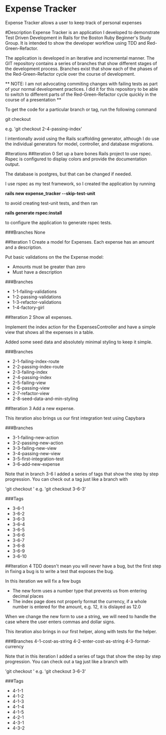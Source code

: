 # Expense Tracker
Expense Tracker allows a user to keep track of personal expenses

#Description
Expense Tracker is an application I developed to demonstrate Test Driven Development in Rails for the Boston Ruby Beginner's Study Group.  It is intended to show the developer workflow using TDD and Red-Green-Refactor.

The application is developed in an iterative and incremental manner.  The GIT repository contains a series of branches that show different stages of the development process.  Branches exist that show each of the phases of the Red-Green-Refactor cycle over the course of development.

** NOTE: I am not advocating commiting changes with failing tests as part of your normal development practices.  I did it for this repository to be able to switch to different parts of the Red-Green-Refactor cycle quickly in the course of a presentation **

To get the code for a particular branch or tag, run the following command

git checkout <branch or tag name>

e.g. 'git checkout 2-4-passing-index'

I intentionally avoid using the Rails scaffolding generator, although I do use the individual generators for model, controller, and database migrations.

#Iterations
##Iteration 0
Set up a bare bones Rails project to use rspec.  Rspec is configured to display colors and provide the documentation output.

The database is postgres, but that can be changed if needed.

I use rspec as my test framework, so I created the application by running

**rails new expense_tracker --skip-test-unit**

to avoid creating test-unit tests, and then ran 

**rails generate rspec:install**

to configure the application to generate rspec tests.
 
###Branches
None
   
##Iteration 1
Create a model for Expenses.  Each expense has an amount and a description.

Put basic validations on the the Expense model:

* Amounts must be greater than zero
* Must have a description

###Branches
* 1-1-failing-validations
* 1-2-passing-validations
* 1-3-refactor-validations
* 1-4-factory-girl

##Iteration 2
Show all expenses.  

Implement the index action for the ExpensesController and have a simple view that shows all the expenses in a table.

Added some seed data and absolutely minimal styling to keep it simple.

###Branches
  * 2-1-failing-index-route
  * 2-2-passing-index-route
  * 2-3-failing-index
  * 2-4-passing-index
  * 2-5-failing-view
  * 2-6-passing-view
  * 2-7-refactor-view
  * 2-8-seed-data-and-min-styling

##Iteration 3
Add a new expense.

This iteration also brings us our first integration test using Capybara

###Branches
  * 3-1-failing-new-action
  * 3-2-passing-new-action
  * 3-3-failing-new-view
  * 3-4-passing-new-view
  * 3-5-first-integration-test
  * 3-6-add-new-expense
  
Note that in branch 3-6 I added a series of tags that show the step by step progression.  You can check out a tag just like a branch with 

'git checkout <tag>'
e.g. 'git checkout 3-6-3'

###Tags
  * 3-6-1
  * 3-6-2
  * 3-6-3
  * 3-6-4
  * 3-6-5
  * 3-6-6
  * 3-6-7
  * 3-6-8
  * 3-6-9
  * 3-6-10

##Iteration 4
TDD doesn't mean you will never have a bug, but the first step in fixing a bug is to write a test that exposes the bug.

In this iteration we will fix a few bugs
  * The new form uses a number type that prevents us from entering decimal places
  * The index page does not properly format the currency, if a whole number is entered for the amount, e.g. 12, it is dislayed as 12.0
  
When we change the new form to use a string, we will need to handle the case where the user enters commas and dollar signs.

This iteration also brings in our first helper, along with tests for the helper.

###Branches
  4-1-cost-as-string
  4-2-enter-cost-as-string
  4-3-format-currency
  
Note that in this iteration I added a series of tags that show the step by step progression.  You can check out a tag just like a branch with 

'git checkout <tag>'
e.g. 'git checkout 3-6-3'

###Tags
  * 4-1-1
  * 4-1-2
  * 4-1-3
  * 4-1-4
  * 4-1-5
  * 4-2-1
  * 4-3-1
  * 4-3-2



